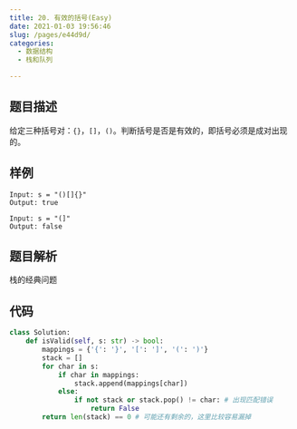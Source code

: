 ```yaml
---
title: 20. 有效的括号(Easy)
date: 2021-01-03 19:56:46
slug: /pages/e44d9d/
categories: 
  - 数据结构
  - 栈和队列

---
```


## 题目描述

给定三种括号对：`{}`，`[]`，`()`。判断括号是否是有效的，即括号必须是成对出现的。

## 样例

```
Input: s = "()[]{}"
Output: true

Input: s = "(]"
Output: false
```

## 题目解析

栈的经典问题

## 代码

```python
class Solution:
    def isValid(self, s: str) -> bool:
        mappings = {'{': '}', '[': ']', '(': ')'}
        stack = []
        for char in s:
            if char in mappings:
                stack.append(mappings[char])
            else:
                if not stack or stack.pop() != char: # 出现匹配错误
                    return False 
        return len(stack) == 0 # 可能还有剩余的，这里比较容易漏掉
```



